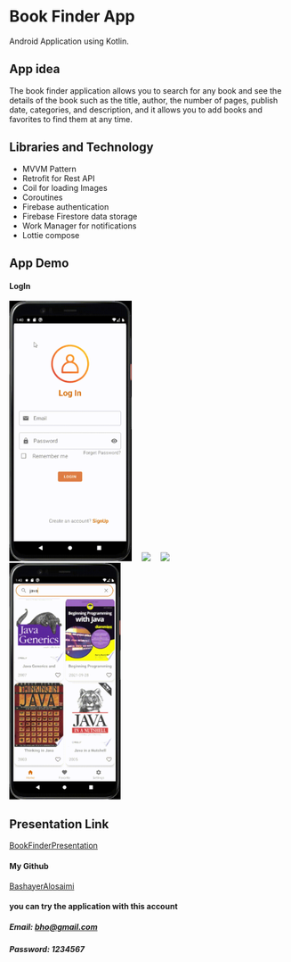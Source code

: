 # Book Finder App

Android Application using Kotlin.

## App idea

The book finder application allows you to search for any book and see the details of the book such as the title, author, the number of pages, publish date, categories, and description, and it allows you to add books and favorites to find them at any time.



## Libraries and Technology
- MVVM Pattern
- Retrofit for Rest API
- Coil for loading Images
- Coroutines 
- Firebase authentication 
- Firebase Firestore data storage  
- Work Manager for notifications
- Lottie compose

## App Demo

#### LogIn 
<img src ="/Images/login.gif" width="220">&emsp; <img src ="/Images/homeVed.gif" width="220">&emsp; <img src ="/Images/SEARCH.gif" width="220">&emsp; <img src ="/Images/addlike.gif" width="200">&emsp;




## Presentation Link
[BookFinderPresentation](https://github.com/BashayerAlosaimi2)

#### My Github
[BashayerAlosaimi](https://github.com/BashayerAlosaimi2)

#### you can try the application with this account
##### Email: bho@gmail.com
##### Password: 1234567
